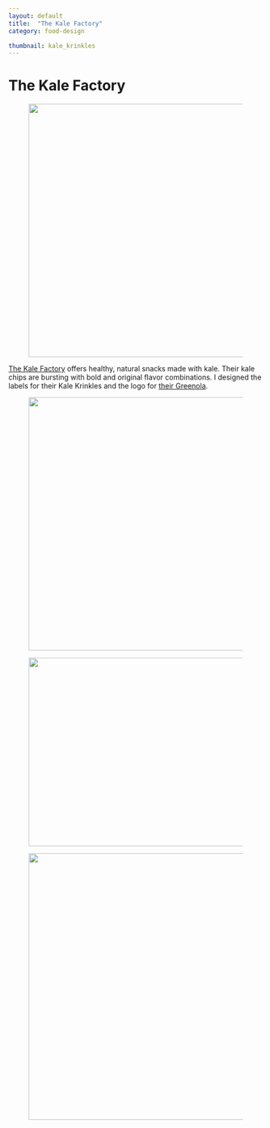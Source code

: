 ```yaml
---
layout: default
title:  "The Kale Factory"
category: food-design

thumbnail: kale_krinkles
---
```


# The Kale Factory

<figure>
	<img src="{{ site.baseurl}}/images/kale_krinkles_01.jpg" width="790" height="500">
	<figcaption></figcaption>
</figure>

[The Kale Factory](http://nynaturals.myshopify.com/) offers healthy, natural snacks made with kale. Their kale chips are bursting with bold and original flavor combinations. I designed the labels for their Kale Krinkles and the logo for [their Greenola](http://nynaturals.myshopify.com/collections/greenola).

<figure>
	<img src="{{ site.baseurl}}/images/kale_krinkles_02.jpg" width="790" height="500">
	<figcaption></figcaption>
</figure>

<figure>
	<img src="{{ site.baseurl}}/images/kale_krinkles_03.jpg" width="790" height="372">
	<figcaption></figcaption>
</figure>

<figure>
	<img src="{{ site.baseurl}}/images/kale_krinkles_04.jpg" width="790" height="526">
	<figcaption></figcaption>
</figure>
